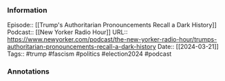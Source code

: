 ### Information

Episode:: [[Trump's Authoritarian Pronouncements Recall a Dark History]]
Podcast:: [[New Yorker Radio Hour]]
URL:: https://www.newyorker.com/podcast/the-new-yorker-radio-hour/trumps-authoritarian-pronouncements-recall-a-dark-history
Date:: [[2024-03-21]]
Tags:: #trump #fascism #politics #election2024
#podcast


### Annotations

